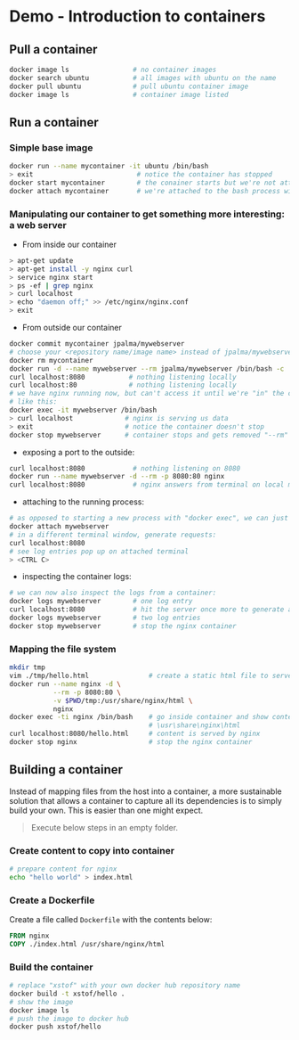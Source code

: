 # Demo - Introduction to containers

## Pull a container

~~~sh
docker image ls                # no container images
docker search ubuntu           # all images with ubuntu on the name
docker pull ubuntu             # pull ubuntu container image
docker image ls                # container image listed
~~~

## Run a container

### Simple base image

~~~sh
docker run --name mycontainer -it ubuntu /bin/bash
> exit                          # notice the container has stopped
docker start mycontainer        # the conainer starts but we're not attached to it
docker attach mycontainer       # we're attached to the bash process within the container again
~~~

### Manipulating our container to get something more interesting: a web server

- From inside our container

~~~sh
> apt-get update
> apt-get install -y nginx curl
> service nginx start
> ps -ef | grep nginx
> curl localhost
> echo "daemon off;" >> /etc/nginx/nginx.conf
> exit
~~~

- From outside our container

~~~sh
docker commit mycontainer jpalma/mywebserver
# choose your <repository name/image name> instead of jpalma/mywebserver
docker rm mycontainer
docker run -d --name mywebserver --rm jpalma/mywebserver /bin/bash -c 'service nginx start'
curl localhost:8080           # nothing listening locally
curl localhost:80             # nothing listening locally
# we have nginx running now, but can't access it until we're "in" the container:
# like this:
docker exec -it mywebserver /bin/bash
> curl localhost             # nginx is serving us data
> exit                       # notice the container doesn't stop
docker stop mywebserver      # container stops and gets removed "--rm"
~~~

- exposing a port to the outside:

~~~sh
curl localhost:8080            # nothing listening on 8080
docker run --name mywebserver -d --rm -p 8080:80 nginx
curl localhost:8080            # nginx answers from terminal on local machine
~~~

- attaching to the running process:

~~~sh
# as opposed to starting a new process with "docker exec", we can just attach also:
docker attach mywebserver
# in a different terminal window, generate requests:
curl localhost:8080
# see log entries pop up on attached terminal
> <CTRL C>
~~~

- inspecting the container logs:

~~~sh
# we can now also inspect the logs from a container:
docker logs mywebserver        # one log entry
curl localhost:8080            # hit the server once more to generate another log entry
docker logs mywebserver        # two log entries
docker stop mywebserver        # stop the nginx container
~~~

### Mapping the file system

~~~sh
mkdir tmp
vim ./tmp/hello.html               # create a static html file to serve from nginx
docker run --name nginx -d \
           --rm -p 8080:80 \
           -v $PWD/tmp:/usr/share/nginx/html \
           nginx
docker exec -ti nginx /bin/bash    # go inside container and show content of
                                   # \usr\share\nginx\html
curl localhost:8080/hello.html     # content is served by nginx
docker stop nginx                  # stop the nginx container
~~~

## Building a container

Instead of mapping files from the host into a container, a more sustainable solution that allows a container to capture all its dependencies is to simply build your own.  This is easier than one might expect.

> Execute below steps in an empty folder.

### Create content to copy into container

~~~sh
# prepare content for nginx
echo "hello world" > index.html
~~~

### Create a Dockerfile

Create a file called `Dockerfile` with the contents below:

~~~dockerfile
FROM nginx
COPY ./index.html /usr/share/nginx/html
~~~

### Build the container

~~~sh
# replace "xstof" with your own docker hub repository name
docker build -t xstof/hello .
# show the image
docker image ls
# push the image to docker hub
docker push xstof/hello
~~~